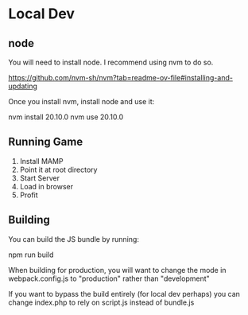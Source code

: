 # Local Dev

## node
You will need to install node. I recommend using nvm to do so.

https://github.com/nvm-sh/nvm?tab=readme-ov-file#installing-and-updating

Once you install nvm, install node and use it:

nvm install 20.10.0
nvm use 20.10.0

## Running Game
1. Install MAMP
2. Point it at root directory
3. Start Server
4. Load in browser
5. Profit


## Building

You can build the JS bundle by running:

npm run build

When building for production, you will want to change the mode in webpack.config.js to "production" rather than "development"

If you want to bypass the build entirely (for local dev perhaps) you can change index.php to rely on script.js instead of bundle.js
